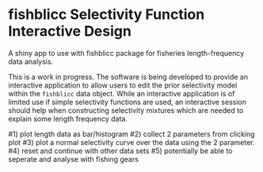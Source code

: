 # fishblicc Selectivity Function Interactive Design

A shiny app to use with fishblicc package for fisheries length-frequency data analysis.

This is a work in progress. The software is being developed to provide an interactive application to allow users to edit the prior selectivity model within the `fishblicc` data object. While an interactive application is of limited use if simple selectivity functions are used, an interactive session should help when constructing selectivity mixtures which are needed to explain some length frequency data.

#1) plot length data as bar/histogram
#2) collect 2 parameters from clicking plot
#3) plot a normal selectivity curve over the data using the 2 parameter.
#4) reset and continue with other data sets
#5) potentially be able to seperate and analyse with fishing gears
